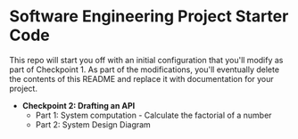 # Software Engineering Project Starter Code

This repo will start you off with an initial configuration that you'll modify as part of Checkpoint 1. As part of the modifications, you'll eventually delete the contents of this README and replace it with documentation for your project.


- **Checkpoint 2: Drafting an API**
	- Part 1: System computation
			- Calculate the factorial of a number
	- Part 2: System Design Diagram
	